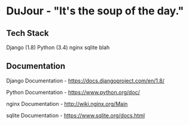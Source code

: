 # DuJour - "It's the soup of the day."

## Tech Stack
Django (1.8)
Python (3.4)
nginx
sqlite
blah

## Documentation
Django Documentation - https://docs.djangoproject.com/en/1.8/

Python Documentation - https://www.python.org/doc/

nginx Documentation - http://wiki.nginx.org/Main

sqlite Documentation - https://www.sqlite.org/docs.html

